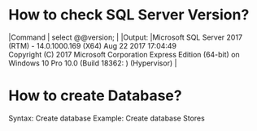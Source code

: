 How to check SQL Server Version?
====================================
|Command        |	select @@version;                                                           |
|Output:	      |Microsoft SQL Server 2017 (RTM) - 14.0.1000.169 (X64)   Aug 22 2017 17:04:49   
                 Copyright (C) 2017 Microsoft Corporation  Express Edition (64-bit) on 
                 Windows 10 Pro 10.0 <X64> (Build 18362: ) (Hypervisor)                       |

How to create Database?
=======================
Syntax: Create database <yourdatabasename>
Example: Create database Stores
